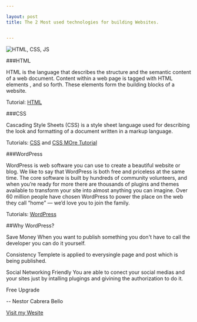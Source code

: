 ```yaml
---

layout: post
title: The 2 Most used technologies for building Websites.


---
```



![HTML, CSS, JS](http://www.fabas09.info/wp-content/uploads/2014/01/html5-css3-wordpress-logos1.jpg)


###HTML 

HTML is the language that describes the structure and the semantic content of a web document. Content within a web page is tagged with HTML elements , and so forth. These elements form the building blocks of a website.

Tutorial: [HTML](http://www.w3schools.com/html/default.asp)


###CSS 

Cascading Style Sheets (CSS) is a style sheet language used for describing the look and formatting of a document written in a markup language. 

Tutorials: [CSS](http://www.w3schools.com/css/default.asp)  and [CSS MOre Tutorial](http://www.csstutorial.net/)

###WordPress 

WordPress is web software you can use to create a beautiful website or blog. We like to say that WordPress is both free and priceless at the same time.
The core software is built by hundreds of community volunteers, and when you’re ready for more there are thousands of plugins and themes available to transform your site into almost anything you can imagine. Over 60 million people have chosen WordPress to power the place on the web they call “home” — we’d love you to join the family.

Tutorials: [WordPress](https://wordpress.org/)

##Why WordPress?

Save Money
When you want to publish something you don't have to call the developer you can do it yourself.

Consistency
Templete is applied to everysingle page and post which is being published.

Social Networking Friendly 
You are able to conect your social medias and your sites just by intalling plugings and givining the authorization to do it.

Free Upgrade

-- 
Nestor Cabrera Bello


[Visit my Wesite](https://nestorcbello.com)
